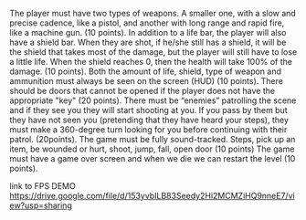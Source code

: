 The player must have two types of weapons. A smaller one, with a slow and precise cadence, like a pistol, and another with long range and rapid fire, like a machine gun. (10 points).
In addition to a life bar, the player will also have a shield bar. When they are shot, if he/she still has a shield, it will be the shield that takes most of the damage, but the player will still have to lose a little life. When the shield reaches 0, then the health will take 100% of the damage. (10 points).
Both the amount of life, shield, type of weapon and ammunition must always be seen on the screen (HUD) (10 points).
There should be doors that cannot be opened if the player does not have the appropriate "key" (20 points).
There must be “enemies” patrolling the scene and if they see you they will start shooting at you. If you pass by them but they have not seen you (pretending that they have heard your steps), they must make a 360-degree turn looking for you before continuing with their patrol. (20points).
The game must be fully sound-tracked. Steps, pick up an item, be wounded or hurt, shoot, jump, fall, open door (10 points)
The game must have a game over screen and when we die we can restart the level (10 points).

link to FPS DEMO
https://drive.google.com/file/d/153yvbILB83Seedy2Hi2MCMZiHQ9nneE7/view?usp=sharing
